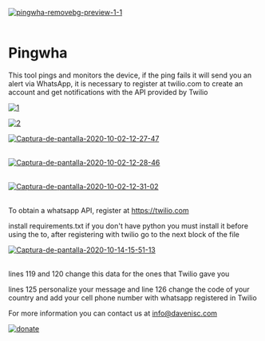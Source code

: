 <a href="https://davenisc.com/"><img src="https://i.ibb.co/T83SRwW/pingwha-removebg-preview-1-1.png" alt="pingwha-removebg-preview-1-1" border="0"></a><br /><a target='_blank' href='https://davenisc.com/'></a><br />

# Pingwha
This tool pings and monitors the device, if the ping fails it will send you an alert via WhatsApp, it is necessary to register at twilio.com to create an account and get notifications with the API provided by Twilio

<a href="https://ibb.co/ydTCLcV"><img src="https://i.ibb.co/pbDTCBn/1.png" alt="1" border="0"></a>

<a href="https://ibb.co/W5QfFN9"><img src="https://i.ibb.co/yPDq5mT/2.png" alt="2" border="0"></a>

<a href="https://ibb.co/Njj7Hjt"><img src="https://i.ibb.co/J77CM7m/Captura-de-pantalla-2020-10-02-12-27-47.png" alt="Captura-de-pantalla-2020-10-02-12-27-47" border="0"></a><br /><a target='_blank' href='https://es.imgbb.com/'></a><br />

<a href="https://ibb.co/q1ZVgNK"><img src="https://i.ibb.co/Yjrwdcm/Captura-de-pantalla-2020-10-02-12-28-46.png" alt="Captura-de-pantalla-2020-10-02-12-28-46" border="0"></a><br /><a target='_blank' href='https://es.imgbb.com/'></a><br />

<a href="https://ibb.co/SQFs2RX"><img src="https://i.ibb.co/M8F2bMD/Captura-de-pantalla-2020-10-02-12-31-02.png" alt="Captura-de-pantalla-2020-10-02-12-31-02" border="0"></a><br /><a target='_blank' href='https://es.imgbb.com/'></a><br />

To obtain a whatsapp API, register at https://twilio.com

install requirements.txt if you don't have python you must install it before using the to, after registering with twilio go to the next block of the file

<a href="https://ibb.co/nC8TNdP"><img src="https://i.ibb.co/pyrgBVh/Captura-de-pantalla-2020-10-14-15-51-13.png" alt="Captura-de-pantalla-2020-10-14-15-51-13" border="0"></a><br /><a target='_blank' href='https://es.imgbb.com/'></a><br />

lines 119 and 120 change this data for the ones that Twilio gave you

lines 125 personalize your message and line 126 change the code of your country and add your cell phone number with whatsapp registered in Twilio

For more information you can contact us at info@davenisc.com

<a href="https://www.paypal.com/paypalme/davenisc"><img src="https://i.ibb.co/Vm52kmy/donate.png" alt="donate" border="0"></a>
